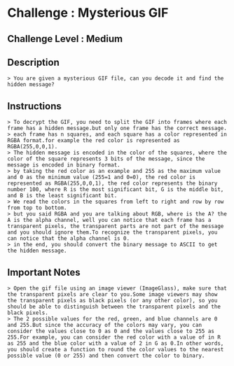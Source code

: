 # Challenge : Mysterious GIF

## Challenge Level : Medium

## Description

    > You are given a mysterious GIF file, can you decode it and find the hidden message?

## Instructions

    > To decrypt the GIF, you need to split the GIF into frames where each frame has a hidden message.but only one frame has the correct message.
    > each frame has n squares, and each square has a color represented in RGBA format.for example the red color is represented as RGBA(255,0,0,1).
    > The hidden message is encoded in the color of the squares, where the color of the square represents 3 bits of the message, since the message is encoded in binary format.
    > by taking the red color as an example and 255 as the maximum value and 0 as the minimum value (255=1 and 0=0), the red color is represented as RGBA(255,0,0,1), the red color represents the binary number 100, where R is the most significant bit, G is the middle bit, and B is the least significant bit.
    > We read the colors in the squares from left to right and row by row from top to bottom.
    > but you said RGBA and you are talking about RGB, where is the A? the A is the alpha channel, well you can notice that each frame has a transparent pixels, the transparent parts are not part of the message and you should ignore them.To recognize the transparent pixels, you can notice that the alpha channel is 0.
    > in the end, you should convert the binary message to ASCII to get the hidden message.

## Important Notes

    > Open the gif file using an image viewer (ImageGlass), make sure that the transparent pixels are clear to you.Some image viewers may show the transparent pixels as black pixels (or any other color), so you should be able to distinguish between the transparent pixels and the black pixels.
    > The 2 possible values for the red, green, and blue channels are 0 and 255.But since the accuracy of the colors may vary, you can consider the values close to 0 as 0 and the values close to 255 as 255.For example, you can consider the red color with a value of in R as 255 and the blue color with a value of 2 in G as 0.In other words, you should create a function to round the color values to the nearest possible value (0 or 255) and then convert the color to binary.
